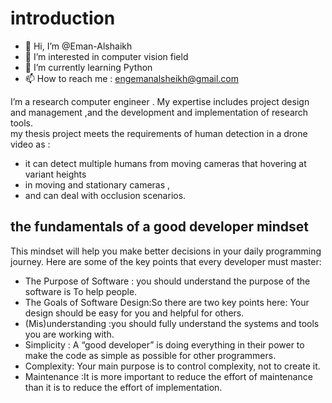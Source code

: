 # introduction
 - 👋 Hi, I’m @Eman-Alshaikh
- 👀 I’m interested in computer vision field 
- 🌱 I’m currently learning Python
- 📫 How to reach me : engemanalsheikh@gmail.com

 I’m a research computer engineer . My expertise includes project design and management ,and the development and implementation of research tools.  
 my thesis project meets the requirements of human detection in a drone video as :
 
- it can detect multiple humans from moving cameras that hovering at variant heights
- in moving and stationary cameras , 
- and can deal with occlusion scenarios.

## the fundamentals of a good developer mindset
This mindset will help you make better decisions in your daily programming journey.
Here are some of the key points that every developer must master:
- The Purpose of Software : you should understand the purpose of the software is To help people.
- The Goals of Software Design:So there are two key points here: Your design should be easy for you and helpful for others.
- (Mis)understanding :you should fully understand the systems and tools you are working with.
- Simplicity : A “good developer” is doing everything in their power to make the code as simple as possible for other programmers.
- Complexity: Your main purpose is to control complexity, not to create it.
- Maintenance :It is more important to reduce the effort of maintenance than it is to reduce the effort of implementation.

